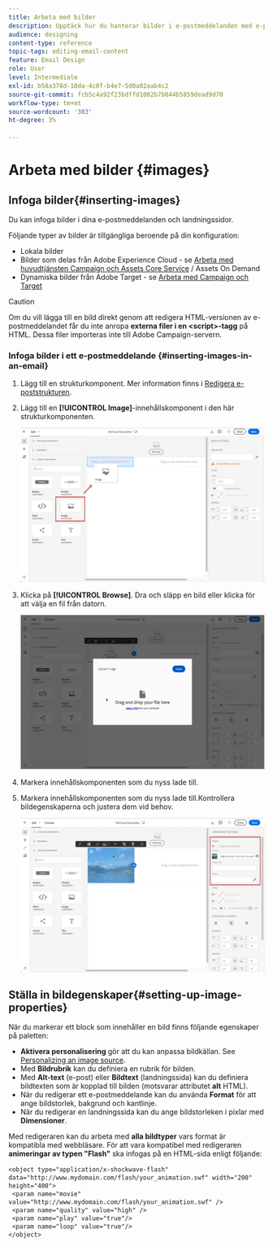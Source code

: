 ```yaml
---
title: Arbeta med bilder
description: Upptäck hur du hanterar bilder i e-postmeddelanden med e-postdesignern.
audience: designing
content-type: reference
topic-tags: editing-email-content
feature: Email Design
role: User
level: Intermediate
exl-id: b58a378d-18da-4c0f-b4e7-5d0a02aab4c2
source-git-commit: fcb5c4a92f23bdffd1082b7b044b5859dead9d70
workflow-type: tm+mt
source-wordcount: '303'
ht-degree: 3%

---
```


# Arbeta med bilder {#images}

## Infoga bilder{#inserting-images}

Du kan infoga bilder i dina e-postmeddelanden och landningssidor.

Följande typer av bilder är tillgängliga beroende på din konfiguration:

* Lokala bilder
* Bilder som delas från Adobe Experience Cloud - se [Arbeta med huvudtjänsten Campaign och Assets Core Service](../../integrating/using/working-with-campaign-and-assets-core-service.md) / Assets On Demand
* Dynamiska bilder från Adobe Target - se [Arbeta med Campaign och Target](../../integrating/using/about-campaign-target-integration.md)

>[!CAUTION]
>
>Om du vill lägga till en bild direkt genom att redigera HTML-versionen av e-postmeddelandet får du inte anropa **externa filer i en &lt;script>-tagg** på HTML. Dessa filer importeras inte till Adobe Campaign-servern.

### Infoga bilder i ett e-postmeddelande {#inserting-images-in-an-email}

1. Lägg till en strukturkomponent. Mer information finns i [Redigera e-poststrukturen](../../designing/using/designing-from-scratch.md#defining-the-email-structure).
1. Lägg till en **[!UICONTROL Image]**-innehållskomponent i den här strukturkomponenten.

   ![](assets/des_insert_images_1.png)

1. Klicka på **[!UICONTROL Browse]**. Dra och släpp en bild eller klicka för att välja en fil från datorn.

   ![](assets/des_insert_images_2.png)

1. Markera innehållskomponenten som du nyss lade till.
1. Markera innehållskomponenten som du nyss lade till.Kontrollera bildegenskaperna och justera dem vid behov.

   ![](assets/des_insert_images_3.png)

## Ställa in bildegenskaper{#setting-up-image-properties}

När du markerar ett block som innehåller en bild finns följande egenskaper på paletten:

* **Aktivera personalisering** gör att du kan anpassa bildkällan. See [Personalizing an image source](../../designing/using/personalization.md#personalizing-an-image-source).
* Med **Bildrubrik** kan du definiera en rubrik för bilden.
* Med **Alt-text** (e-post) eller **Bildtext** (landningssida) kan du definiera bildtexten som är kopplad till bilden (motsvarar attributet **alt** HTML).
* När du redigerar ett e-postmeddelande kan du använda **Format** för att ange bildstorlek, bakgrund och kantlinje.
* När du redigerar en landningssida kan du ange bildstorleken i pixlar med **Dimensioner**.

Med redigeraren kan du arbeta med **alla bildtyper** vars format är kompatibla med webbläsare. För att vara kompatibel med redigeraren **animeringar av typen &quot;Flash&quot;** ska infogas på en HTML-sida enligt följande:

```
<object type="application/x-shockwave-flash" data="http://www.mydomain.com/flash/your_animation.swf" width="200" height="400">
 <param name="movie" value="http://www.mydomain.com/flash/your_animation.swf" />
 <param name="quality" value="high" />
 <param name="play" value="true"/>
 <param name="loop" value="true"/> 
</object>
```

<!--
## Modifying images with the Adobe Creative SDK{#modifying-images-with-the-adobe-creative-sdk}

You can edit images and use a complete set of features powered by the Adobe Creative SDK to enhance your images directly in the content editor when editing emails or landing pages.

The image editor offers a powerful, full-featured image editing UI component that allows you to edit images and apply effects and frames, original high-quality stickers, beautiful overlays, fun features like tilt shift and color splash, pro-level adjustments and more.

To modify an image with the Adobe Creative SDK:

1. Select the image.
1. In the toolbar, click the Creative Cloud icon.

   ![](assets/des_creative_sdk_icon.png)

1. Select the tool you want to use through the icons on the top of the window to modify the image.

   ![](assets/email_designer_ccsdktoolbar.png)

1. Click **[!UICONTROL Save]** when modifications are done. The updated image is saved on Adobe Campaign server and ready to be used.

>[!NOTE]
>
>Tools offered in the image editor cannot be customized.
-->
